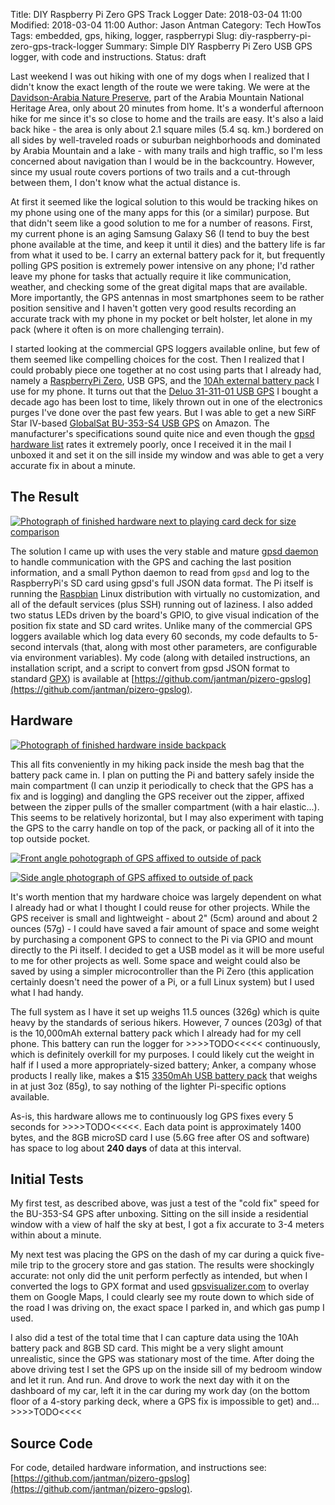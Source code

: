 Title: DIY Raspberry Pi Zero GPS Track Logger
Date: 2018-03-04 11:00
Modified: 2018-03-04 11:00
Author: Jason Antman
Category: Tech HowTos
Tags: embedded, gps, hiking, logger, raspberrypi
Slug: diy-raspberry-pi-zero-gps-track-logger
Summary: Simple DIY Raspberry Pi Zero USB GPS logger, with code and instructions.
Status: draft

Last weekend I was out hiking with one of my dogs when I realized that I didn't know the exact length of the route we were taking. We were at the [Davidson-Arabia Nature Preserve](http://arabiaalliance.org/explore/plan-your-visit/visit-davidson-arabia-nature-preserve/), part of the Arabia Mountain National Heritage Area, only about 20 minutes from home. It's a wonderful afternoon hike for me since it's so close to home and the trails are easy. It's also a laid back hike - the area is only about 2.1 square miles (5.4 sq. km.) bordered on all sides by well-traveled roads or suburban neighborhoods and dominated by Arabia Mountain and a lake - with many trails and high traffic, so I'm less concerned about navigation than I would be in the backcountry. However, since my usual route covers portions of two trails and a cut-through between them, I don't know what the actual distance is.

At first it seemed like the logical solution to this would be tracking hikes on my phone using one of the many apps for this (or a similar) purpose. But that didn't seem like a good solution to me for a number of reasons. First, my current phone is an aging Samsung Galaxy S6 (I tend to buy the best phone available at the time, and keep it until it dies) and the battery life is far from what it used to be. I carry an external battery pack for it, but frequently polling GPS position is extremely power intensive on any phone; I'd rather leave my phone for tasks that actually require it  like communication, weather, and checking some of the great digital maps that are available. More importantly, the GPS antennas in most smartphones seem to be rather position sensitive and I haven't gotten very good results recording an accurate track with my phone in my pocket or belt holster, let alone in my pack (where it often is on more challenging terrain).

I started looking at the commercial GPS loggers available online, but few of them seemed like compelling choices for the cost. Then I realized that I could probably piece one together at no cost using parts that I already had, namely a [RaspberryPi Zero](https://www.raspberrypi.org/products/raspberry-pi-zero/), USB GPS, and the [10Ah external battery pack](https://www.amazon.com/gp/product/B01JIYWUBA/) I use for my phone. It turns out that the [Deluo 31-311-01 USB GPS](https://www.amazon.com/gp/product/B000FPILZG/) I bought a decade ago has been lost to time, likely thrown out in one of the electronics purges I've done over the past few years. But I was able to get a new SiRF Star IV-based [GlobalSat BU-353-S4 USB GPS](https://www.amazon.com/gp/product/B008200LHW/) on Amazon. The manufacturer's specifications sound quite nice and even though the [gpsd hardware list](http://www.catb.org/gpsd/hardware.html) rates it extremely poorly, once I received it in the mail I unboxed it and set it on the sill inside my window and was able to get a very accurate fix in about a minute.

## The Result

[![Photograph of finished hardware next to playing card deck for size comparison](/GFX/pizero_gpslogger_1_sm.jpg)](/GFX/pizero_gpslogger_1.jpg)

The solution I came up with uses the very stable and mature [gpsd daemon](http://www.catb.org/gpsd/) to handle communication with the GPS and caching the last position information, and a small Python daemon to read from ``gpsd`` and log to the RaspberryPi's SD card using gpsd's full JSON data format. The Pi itself is running the [Raspbian](https://www.raspbian.org/) Linux distribution with virtually no customization, and all of the default services (plus SSH) running out of laziness. I also added two status LEDs driven by the board's GPIO, to give visual indication of the position fix state and SD card writes. Unlike many of the commercial GPS loggers available which log data every 60 seconds, my code defaults to 5-second intervals (that, along with most other parameters, are configurable via environment variables). My code (along with detailed instructions, an installation script, and a script to convert from gpsd JSON format to standard [GPX](https://en.wikipedia.org/wiki/GPS_Exchange_Format)) is available at [https://github.com/jantman/pizero-gpslog](https://github.com/jantman/pizero-gpslog).

## Hardware

[![Photograph of finished hardware inside backpack](/GFX/pizero_gpslogger_2_sm.jpg)](/GFX/pizero_gpslogger_2.jpg)

This all fits conveniently in my hiking pack inside the mesh bag that the battery pack came in. I plan on putting the Pi and battery safely inside the main compartment (I can unzip it periodically to check that the GPS has a fix and is logging) and dangling the GPS receiver out the zipper, affixed between the zipper pulls of the smaller compartment (with a hair elastic...). This seems to be relatively horizontal, but I may also experiment with taping the GPS to the carry handle on top of the pack, or packing all of it into the top outside pocket.

[![Front angle pohotograph of GPS affixed to outside of pack](/GFX/pizero_gpslogger_3_sm.jpg)](/GFX/pizero_gpslogger_3.jpg)

[![Side angle photograph of GPS affixed to outside of pack](/GFX/pizero_gpslogger_4_sm.jpg)](/GFX/pizero_gpslogger_4.jpg)

It's worth mention that my hardware choice was largely dependent on what I already had or what I thought I could reuse for other projects. While the GPS receiver is small and lightweight - about 2" (5cm) around and about 2 ounces (57g) - I could have saved a fair amount of space and some weight by purchasing a component GPS to connect to the Pi via GPIO and mount directly to the Pi itself. I decided to get a USB model as it will be more useful to me for other projects as well. Some space and weight could also be saved by using a simpler microcontroller than the Pi Zero (this application certainly doesn't need the power of a Pi, or a full Linux system) but I used what I had handy.

The full system as I have it set up weighs 11.5 ounces (326g) which is quite heavy by the standards of serious hikers. However, 7 ounces (203g) of that is the 10,000mAh external battery pack which I already had for my cell phone. This battery can run the logger for >>>>TODO<<<<< continuously, which is definitely overkill for my purposes. I could likely cut the weight in half if I used a more appropriately-sized battery; Anker, a company whose products I really like, makes a $15 [3350mAh USB battery pack](https://www.amazon.com/dp/B005X1Y7I2) that weighs in at just 3oz (85g), to say nothing of the lighter Pi-specific options available.

As-is, this hardware allows me to continuously log GPS fixes every 5 seconds for >>>>TODO<<<<<. Each data point is approximately 1400 bytes, and the 8GB microSD card I use (5.6G free after OS and software) has space to log about __240 days__ of data at this interval.

## Initial Tests

My first test, as described above, was just a test of the "cold fix" speed for the BU-353-S4 GPS after unboxing. Sitting on the sill inside a residential window with a view of half the sky at best, I got a fix accurate to 3-4 meters within about a minute.

My next test was placing the GPS on the dash of my car during a quick five-mile trip to the grocery store and gas station. The results were shockingly accurate: not only did the unit perform perfectly as intended, but when I converted the logs to GPX format and used [gpsvisualizer.com](http://www.gpsvisualizer.com/) to overlay them on Google Maps, I could clearly see my route down to which side of the road I was driving on, the exact space I parked in, and which gas pump I used.

I also did a test of the total time that I can capture data using the 10Ah battery pack and 8GB SD card. This might be a very slight amount unrealistic, since the GPS was stationary most of the time. After doing the above driving test I set the GPS up on the inside sill of my bedroom window and let it run. And run. And drove to work the next day with it on the dashboard of my car, left it in the car during my work day (on the bottom floor of a 4-story parking deck, where a GPS fix is impossible to get) and... >>>>TODO<<<<

## Source Code

For code, detailed hardware information, and instructions see: [https://github.com/jantman/pizero-gpslog](https://github.com/jantman/pizero-gpslog).
